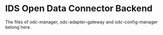 # IDS Open Data Connector Backend

The files of odc-manager, odc-adapter-gateway and odc-config-manager belong here.
